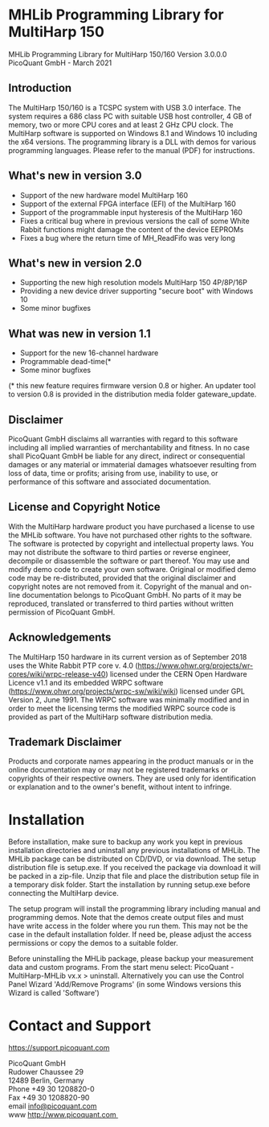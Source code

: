 # MHLib Programming Library for MultiHarp 150

MHLib Programming Library for MultiHarp 150/160 
Version 3.0.0.0
PicoQuant GmbH - March 2021



## Introduction

The MultiHarp 150/160 is a TCSPC system with USB 3.0 interface. 
The system requires a 686 class PC with suitable USB host controller,
4 GB of memory, two or more CPU cores and at least 2 GHz CPU clock. 
The MultiHarp software is supported on Windows 8.1 and Windows 10 
including the x64 versions. 
The programming library is a DLL with demos for various programming 
languages. Please refer to the manual (PDF) for instructions.


## What's new in version 3.0

- Support of the new hardware model MultiHarp 160 
- Support of the external FPGA interface (EFI) of the MultiHarp 160 
- Support of the programmable input hysteresis of the MultiHarp 160 
- Fixes a critical bug where in previous versions the call of some 
  White Rabbit functions might damage the content of the device EEPROMs
- Fixes a bug where the return time of MH_ReadFifo was very long

## What's new in version 2.0

- Supporting the new high resolution models MultiHarp 150  4P/8P/16P 
- Providing a new device driver supporting "secure boot" with Windows 10 
- Some minor bugfixes 


## What was new in version 1.1

- Support for the new 16-channel hardware
- Programmable dead-time(*
- Some minor bugfixes

(* this new feature requires firmware version 0.8 or higher. 
An updater tool to version 0.8 is provided in the distribution media
folder gateware_update.

## Disclaimer

PicoQuant GmbH disclaims all warranties with regard to this software
including all implied warranties of merchantability and fitness.
In no case shall PicoQuant GmbH be liable for any direct, indirect or
consequential damages or any material or immaterial damages whatsoever
resulting from loss of data, time or profits; arising from use, inability
to use, or performance of this software and associated documentation.


## License and Copyright Notice

With the MultiHarp hardware product you have purchased a license to use
the MHLib software. You have not purchased other rights to the software.
The software is protected by copyright and intellectual property laws.
You may not distribute the software to third parties or reverse engineer,
decompile or disassemble the software or part thereof. You may use and
modify demo code to create your own software. Original or modified demo
code may be re-distributed, provided that the original disclaimer and
copyright notes are not removed from it. Copyright of the manual and
on-line documentation belongs to PicoQuant GmbH. No parts of it may be
reproduced, translated or transferred to third parties without written
permission of PicoQuant GmbH.


## Acknowledgements

The MultiHarp 150 hardware in its current version as of September 2018
uses the White Rabbit PTP core v. 4.0
(https://www.ohwr.org/projects/wr-cores/wiki/wrpc-release-v40) licensed
under the CERN Open Hardware Licence v1.1 and its embedded WRPC software
(https://www.ohwr.org/projects/wrpc-sw/wiki/wiki) licensed under GPL
Version 2, June 1991. The WRPC software was minimally modified and in
order to meet the licensing terms the modified WRPC source code is
provided as part of the MultiHarp software distribution media.


## Trademark Disclaimer

Products and corporate names appearing in the product manuals or in the
online documentation may or may not be registered trademarks or copyrights
of their respective owners. They are used only for identification or
explanation and to the owner's benefit, without intent to infringe.


# Installation

Before installation, make sure to backup any work you kept in previous
installation directories and uninstall any previous installations of MHLib.
The MHLib package can be distributed on CD/DVD, or via download.
The setup distribution file is setup.exe.
If you received the package via download it will be packed in a
zip-file. Unzip that file and place the distribution setup file in a
temporary disk folder. Start the installation by running setup.exe before
connecting the MultiHarp device.

The setup program will install the programming library including manual
and programming demos. Note that the demos create output files and must
have write access in the folder where you run them. This may not be the 
case in the default installation folder. If need be, please adjust the
access permissions or copy the demos to a suitable folder.

Before uninstalling the MHLib package, please backup your measurement data
and custom programs.
From the start menu select:  PicoQuant - MultiHarp-MHLib vx.x  >  uninstall.
Alternatively you can use the Control Panel Wizard 'Add/Remove Programs'
(in some Windows versions this Wizard is called 'Software')


# Contact and Support
https://support.picoquant.com

PicoQuant GmbH \
Rudower Chaussee 29 \
12489 Berlin, Germany \
Phone +49 30 1208820-0 \
Fax   +49 30 1208820-90 \
email info@picoquant.com \
www http://www.picoquant.com 
